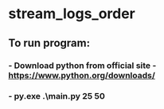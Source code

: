 # stream_logs_order

## To run program:

### - Download python from official site - https://www.python.org/downloads/
### - py.exe .\main.py 25 50